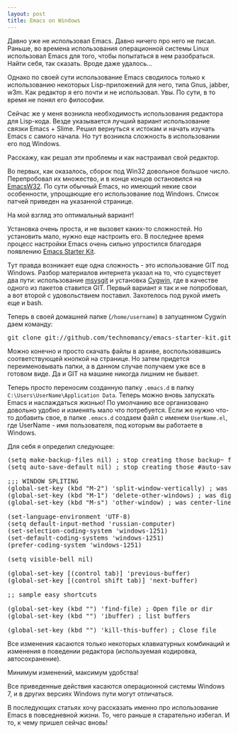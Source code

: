 ```yaml
--- 
layout: post
title: Emacs on Windows
---
```

Давно уже не использовал Emacs. Давно ничего про него не писал. Раньше, во времена использования операционной системы Linux использовал Emacs для того, чтобы попытаться в нем разобраться. Найти себя, так сказать. Вроде даже удалось... 

Однако по своей сути использование Emacs сводилось только к использованию некоторых Lisp-приложений для него, типа Gnus, jabber, w3m. Как редактор я его почти и не использовал. Увы. По сути, в то время не понял его философии.

Сейчас же у меня возникла необходимость использования редактора для Lisp-кода. Везде указывается лучший вариант использование связки Emacs + Slime. Решил вернуться к истокам и начать изучать Emacs с самого начала. Но тут возникла сложность в использовании его под Windows. 

Расскажу, как решал эти проблемы и как настраивал свой редактор.

<!--more-->

Во первых, как оказалось, сборок под Win32 довольное большое число. Перепробовал их множество, и в конце концов остановился на <a href="http://ourcomments.org/Emacs/EmacsW32.html">EmacsW32</a>. По сути обычный Emacs, но имеющий некие свои особенности, упрощающие его использование под Windows. Список патчей приведен на указанной странице. 

На мой взгляд это оптимальный вариант!

Установка очень проста, и не вызовет каких-то сложностей. Но установить мало, нужно еще настроить его. В последнее время процесс настройки Emacs очень сильно упростился благодаря появлению <a href="http://github.com/technomancy/emacs-starter-kit">Emacs Starter Kit</a>. 

Тут правда возникает еще одна сложность - это использование GIT под Windows. Разбор материалов интернета указал на то, что существует два пути: использование <a href="http://code.google.com/p/msysgit/">msysgit</a> и установка <a href="http://www.cygwin.com/">Cygwin</a>, где в качестве одного из пакетов ставится GIT. Первый вариант я так и не попробовал, а вот второй с удовольствием поставил. Захотелось под рукой иметь еще и bash.

Теперь в своей домашней папке (<code>/home/username</code>) в запущенном Cygwin даем команду:
<pre>git clone git://github.com/technomancy/emacs-starter-kit.git</pre>
Можно конечно и просто скачать файлы в архиве, воспользовавшись соответствующей кнопкой на странице. Но затем придется переименовывать папки, а в данном случае получаем уже все в готовом виде. Да и GIT на машине никогда лишним не бывает.

Теперь просто переносим созданную папку <code>.emacs.d</code> в папку <code>C:\Users\UserName\Application Data</code>. Теперь можно вновь запускать Emacs и наслаждаться жизнью! По умолчанию все организовано довольно удобно и изменять мало что потребуется. Если же нужно что-то добавить свое, в папке <code>.emacs.d</code> создаем файл с именем <code>UserName.el</code>, где UserName - имя пользователя, под которым вы работаете в Windows.

Для себя я определил следующее:
<pre>(setq make-backup-files nil) ; stop creating those backup~ files 
(setq auto-save-default nil) ; stop creating those #auto-save# files

;;; WINDOW SPLITING
(global-set-key (kbd "M-2") 'split-window-vertically) ; was digit-argument
(global-set-key (kbd "M-1") 'delete-other-windows) ; was digit-argument
(global-set-key (kbd "M-s") 'other-window) ; was center-line

(set-language-environment 'UTF-8)
(setq default-input-method 'russian-computer)
(set-selection-coding-system 'windows-1251)
(set-default-coding-systems 'windows-1251)
(prefer-coding-system 'windows-1251)

(setq visible-bell nil)

(global-set-key [(control tab)] 'previous-buffer)
(global-set-key [(control shift tab)] 'next-buffer)

;; sample easy shortcuts

(global-set-key (kbd "<f5>") 'find-file) ; Open file or dir
(global-set-key (kbd "<f6>") 'ibuffer) ; list buffers

(global-set-key (kbd "<f8>") 'kill-this-buffer) ; Close file </f8></f6></f5></pre>

Все изменения касаются только некоторых клавиатурных комбинаций и изменения в поведении редактора (используемая кодировка, автосохранение).

Минимум изменений, максимум удобства!

Все приведенные действия касаются операционной системы Windows 7, и в других версиях Windows пути могут отличаться.

В последующих статьях хочу рассказать именно про использование Emacs в повседневной жизни. То, чего раньше я старательно избегал. И то, к чему пришел сейчас вновь!
